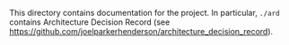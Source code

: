 This directory contains documentation for the project. 
In particular, `./ard` contains Architecture Decision Record (see https://github.com/joelparkerhenderson/architecture_decision_record). 